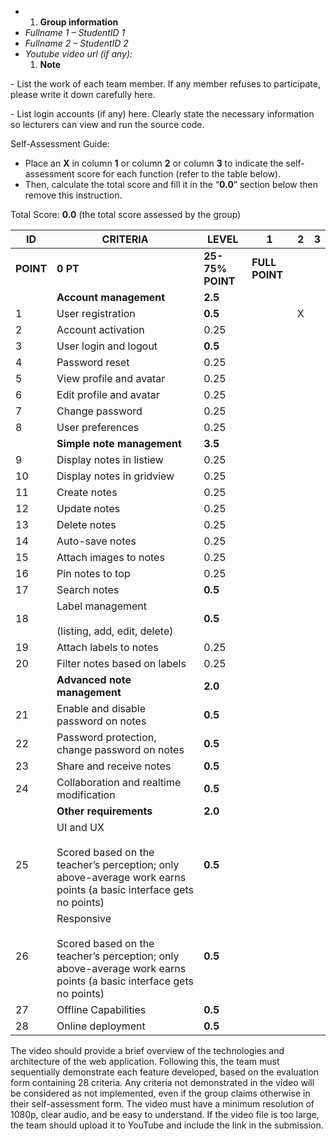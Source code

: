 - 1. **Group information**
- _Fullname 1 – StudentID 1_
- _Fullname 2 – StudentID 2_
- _Youtube video url (if any):_
    1. **Note**

\- List the work of each team member. If any member refuses to participate, please write it down carefully here.

\- List login accounts (if any) here. Clearly state the necessary information so lecturers can view and run the source code.

Self-Assessment Guide:

- Place an **X** in column **1** or column **2** or column **3** to indicate the self-assessment score for each function (refer to the table below).
- Then, calculate the total score and fill it in the “**0.0**” section below then remove this instruction.

Total Score: **0.0** (the total score assessed by the group)

| **ID** | **CRITERIA** | **LEVEL** | **1** | **2** | **3** |
| --- | --- | --- | --- | --- | --- |
| **POINT** | **0 PT** | **25-75% POINT** | **FULL POINT** |
|     | **Account management** | **2.5** |     |     |     |
| 1   | User registration | **0.5** |     | X   |     |
| 2   | Account activation | 0.25 |     |     |     |
| 3   | User login and logout | **0.5** |     |     |     |
| 4   | Password reset | 0.25 |     |     |     |
| 5   | View profile and avatar | 0.25 |     |     |     |
| 6   | Edit profile and avatar | 0.25 |     |     |     |
| 7   | Change password | 0.25 |     |     |     |
| 8   | User preferences | 0.25 |     |     |     |
|     | **Simple note management** | **3.5** |     |     |     |
| 9   | Display notes in listiew | 0.25 |     |     |     |
| 10  | Display notes in gridview | 0.25 |     |     |     |
| 11  | Create notes | 0.25 |     |     |     |
| 12  | Update notes | 0.25 |     |     |     |
| 13  | Delete notes | 0.25 |     |     |     |
| 14  | Auto-save notes | 0.25 |     |     |     |
| 15  | Attach images to notes | 0.25 |     |     |     |
| 16  | Pin notes to top | 0.25 |     |     |     |
| 17  | Search notes | **0.5** |     |     |     |
| 18  | Label management<br><br>(listing, add, edit, delete) | **0.5** |     |     |     |
| 19  | Attach labels to notes | 0.25 |     |     |     |
| 20  | Filter notes based on labels | 0.25 |     |     |     |
|     | **Advanced note management** | **2.0** |     |     |     |
| 21  | Enable and disable password on notes | **0.5** |     |     |     |
| 22  | Password protection, change password on notes | **0.5** |     |     |     |
| 23  | Share and receive notes | **0.5** |     |     |     |
| 24  | Collaboration and realtime modification | **0.5** |     |     |     |
|     | **Other requirements** | **2.0** |     |     |     |
| 25  | UI and UX<br><br>Scored based on the teacher’s perception; only above-average work earns points (a basic interface gets no points) | **0.5** |     |     |     |
| 26  | Responsive<br><br>Scored based on the teacher’s perception; only above-average work earns points (a basic interface gets no points) | **0.5** |     |     |     |
| 27  | Offline Capabilities | **0.5** |     |     |     |
| 28  | Online deployment | **0.5** |     |     |     |

The video should provide a brief overview of the technologies and architecture of the web application. Following this, the team must sequentially demonstrate each feature developed, based on the evaluation form containing 28 criteria. Any criteria not demonstrated in the video will be considered as not implemented, even if the group claims otherwise in their self-assessment form. The video must have a minimum resolution of 1080p, clear audio, and be easy to understand. If the video file is too large, the team should upload it to YouTube and include the link in the submission.
